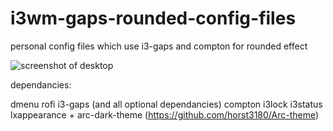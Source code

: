 # i3wm-gaps-rounded-config-files

personal config files which use i3-gaps and compton for rounded effect

![screenshot of desktop](https://user-images.githubusercontent.com/98353191/155392101-ec64039e-1589-42af-b213-2234c48c2ed7.png)

dependancies:

dmenu
rofi
i3-gaps (and all optional dependancies)
compton
i3lock
i3status
lxappearance + arc-dark-theme (https://github.com/horst3180/Arc-theme)

